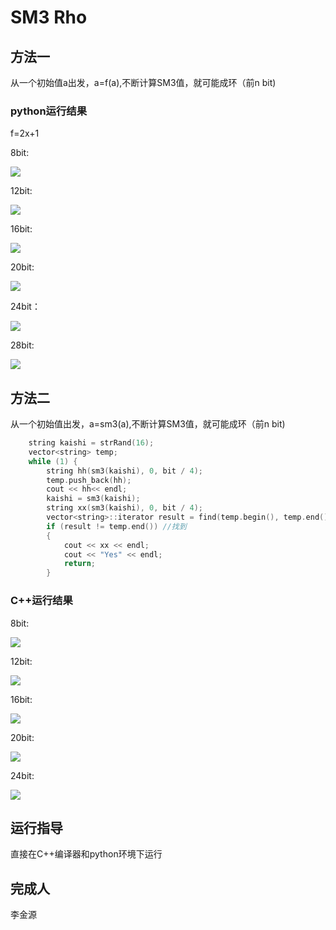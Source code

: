 # SM3 Rho
## 方法一

从一个初始值a出发，a=f(a),不断计算SM3值，就可能成环（前n bit)

### python运行结果

f=2x+1

8bit:

![](https://github.com/yuuu218/Innovation-pioneering/blob/main/image/8.png?raw=true)

12bit:

![](https://github.com/yuuu218/Innovation-pioneering/blob/main/image/12.png?raw=true)

16bit:

![](https://github.com/yuuu218/Innovation-pioneering/blob/main/image/16.png?raw=true)

20bit:

![](https://github.com/yuuu218/Innovation-pioneering/blob/main/image/20.png?raw=true)

24bit：

![](https://github.com/yuuu218/Innovation-pioneering/blob/main/image/24.png?raw=true)

28bit:

![](https://github.com/yuuu218/Innovation-pioneering/blob/main/image/28.png?raw=true)

## 方法二

从一个初始值出发，a=sm3(a),不断计算SM3值，就可能成环（前n bit)

```c++
    string kaishi = strRand(16);
	vector<string> temp;
	while (1) {
		string hh(sm3(kaishi), 0, bit / 4);
		temp.push_back(hh);
		cout << hh<< endl;
		kaishi = sm3(kaishi);
		string xx(sm3(kaishi), 0, bit / 4);
		vector<string>::iterator result = find(temp.begin(), temp.end(), xx); //查找3
		if (result != temp.end()) //找到
		{
			cout << xx << endl;
			cout << "Yes" << endl;
			return;
		}
```



### C++运行结果

8bit:

![](https://github.com/yuuu218/Innovation-pioneering/blob/main/image/cpp8.png?raw=true)

12bit:

![](https://github.com/yuuu218/Innovation-pioneering/blob/main/image/cpp12.png?raw=true)

16bit:

![](https://github.com/yuuu218/Innovation-pioneering/blob/main/image/cpp16.png?raw=true)

20bit:

![](https://github.com/yuuu218/Innovation-pioneering/blob/main/image/cpp20.png?raw=true)

24bit:

![](https://github.com/yuuu218/Innovation-pioneering/blob/main/image/cpp24.png?raw=true)

## 运行指导

直接在C++编译器和python环境下运行

## 完成人

李金源
